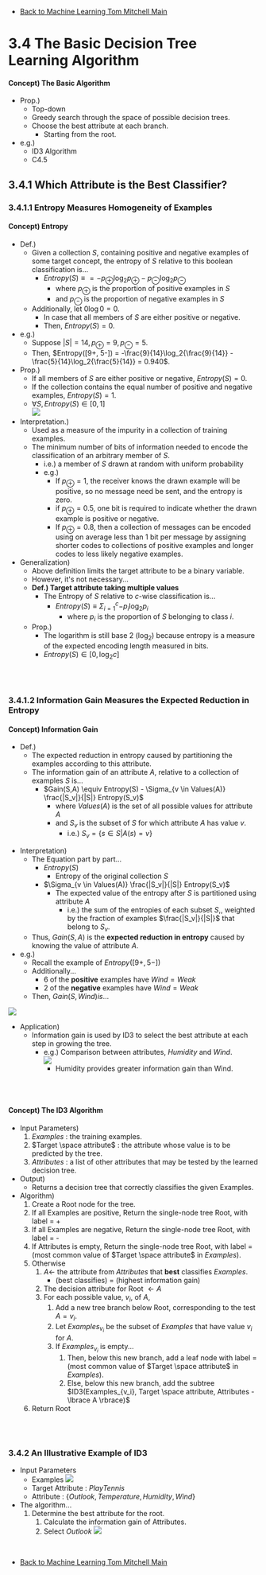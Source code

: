 * [Back to Machine Learning Tom Mitchell Main](../../main.md)

# 3.4 The Basic Decision Tree Learning Algorithm

#### Concept) The Basic Algorithm
* Prop.)
  * Top-down
  * Greedy search through the space of possible decision trees.
  * Choose the best attribute at each branch.
    * Starting from the root.
* e.g.)
  * ID3 Algorithm
  * C4.5


## 3.4.1 Which Attribute is the Best Classifier?
### 3.4.1.1 Entropy Measures Homogeneity of Examples
#### Concept) Entropy
- Def.)
  - Given a collection $S$, containing positive and negative examples of some target concept, the entropy of $S$ relative to this boolean classification is...
    - $Entropy(S) \equiv = -p_{\oplus}\log_2{p_\oplus} - p_{\ominus}\log_2{p_\ominus}$ 
      - where $p_{\oplus}$ is the proportion of positive examples in $S$
      - and $p_{\ominus}$ is the proportion of negative examples in $S$
  - Additionally, let $0\log0 = 0$.
    - In case that all members of $S$ are either positive or negative.
    - Then, $Entropy(S)=0$.
- e.g.)
  - Suppose $|S| = 14, p_{\oplus}=9, p_{\ominus}=5$.
  - Then, $Entropy([9+, 5-]) = -\frac{9}{14}\log_2{\frac{9}{14}} - \frac{5}{14}\log_2{\frac{5}{14}} = 0.940$.
- Prop.)
  - If all members of $S$ are either positive or negative, $Entropy(S)=0$.
  - If the collection contains the equal number of positive and negative examples, $Entropy(S)=1$.
  - $\forall S, Entropy(S) \in [0, 1]$   
    ![](images/001.png)
- Interpretation.)
  - Used as a measure of the impurity in a collection of training examples.
  - The minimum number of bits of information needed to encode the classification of an arbitrary member of $S$.
    - i.e.) a member of $S$ drawn at random with uniform probability
    - e.g.)
      - If $p_{\oplus}=1$, the receiver knows the drawn example will be positive, so no message need be sent, and the entropy is zero. 
      - if $p_{\oplus}=0.5$, one bit is required to indicate whether the drawn example is positive or negative. 
      - If $p_{\oplus}=0.8$, then a collection of messages can be encoded using on average less than 1 bit per message by assigning shorter codes to collections of positive examples and longer codes to less likely negative examples. 
- Generalization)
  - Above definition limits the target attribute to be a binary variable.
  - However, it's not necessary...
  - **Def.) Target attribute taking multiple values**
    - The Entropy of $S$ relative to $c$-wise classification is...
      - $Entropy(S)\equiv \Sigma_{i=1}^c{-p_i \log_2{p_i}}$
        - where $p_i$ is the proportion of $S$ belonging to class $i$.
  - Prop.)
    - The logarithm is still base 2 ($\log_2$) because entropy is a measure of the expected encoding length measured in bits.
    - $Entropy(S) \in [0, \log_2c]$

<br><br>

### 3.4.1.2 Information Gain Measures the Expected Reduction in Entropy
#### Concept) Information Gain
* Def.)
  * The expected reduction in entropy caused by partitioning the examples according to this attribute.
  * The information gain of an attribute $A$, relative to a collection of examples $S$ is...
    * $Gain(S,A) \equiv Entropy(S) - \Sigma_{v \in Values(A)} \frac{|S_v|}{|S|} Entropy(S_v)$
      * where $Values(A)$ is the set of all possible values for attribute $A$
      * and $S_v$ is the subset of $S$ for which attribute $A$ has value $v$.
        * i.e.) $S_v = \lbrace s \in S|A(s)=v \rbrace$
- Interpretation)
  - The Equation part by part...
    - $Entropy(S)$
      - Entropy of the original collection $S$
    - $\Sigma_{v \in Values(A)} \frac{|S_v|}{|S|} Entropy(S_v)$
      - The expected value of the entropy after $S$ is partitioned using attribute $A$
        - i.e.) the sum of the entropies of each subset $S$,, weighted by the fraction of examples $\frac{|S_v|}{|S|}$ that belong to $S_v$.
  - Thus, $Gain(S, A)$ is the **expected reduction in entropy** caused by knowing the value of attribute $A$.
- e.g.)
  - Recall the example of $Entropy([9+, 5-])$
  - Additionally...
    - 6 of the **positive** examples have $Wind = Weak$
    - 2 of the **negative** examples have $Wind = Weak$     
  - Then, $Gain(S, Wind) is...$   

![](images/002.png)


- Application)
  - Information gain is used by ID3 to select the best attribute at each step in growing the tree.
    - e.g.) Comparison between attributes, $Humidity$ and $Wind$.   
      ![](images/003.png)   
      - Humidity provides greater information gain than Wind.

<br><br>

#### Concept) The ID3 Algorithm
- Input Parameters)
  1. $Examples$ : the training examples. 
  2. $Target \space attribute$ : the attribute whose value is to be predicted by the tree.
  3. $Attributes$ : a list of other attributes that may be tested by the learned decision tree. 
- Output)
  - Returns a decision tree that correctly classifies the given Examples.
- Algorithm)
  1. Create a Root node for the tree.
  2. If all Examples are positive, Return the single-node tree Root, with label = + 
  3. If all Examples are negative, Return the single-node tree Root, with label = - 
  4. If Attributes is empty, Return the single-node tree Root, with label = (most common value of $Target \space attribute$ in $Examples$).
  5. Otherwise
     1. $A \leftarrow$ the attribute from $Attributes$ that **best** classifies $Examples$.
        - (best classifies) = (highest information gain)
     2. The decision attribute for Root $\leftarrow A$
     3. For each possible value, $v_i$, of $A$,
        1. Add a new tree branch below Root, corresponding to the test $A=v_i$.
        2. Let $Examples_{v_i}$ be the subset of $Examples$ that have value $v_i$ for $A$.
        3. If $Examples_{v_i}$ is empty...
           1. Then, below this new branch, add a leaf node with label = (most common value of $Target \space attribute$ in $Examples$).
           2. Else, below this new branch, add the subtree $ID3(Examples_{v_i}, Target \space attribute, Attributes - \lbrace A \rbrace)$
  6. Return Root


<br><br>

### 3.4.2 An Illustrative Example of ID3
- Input Parameters
  - Examples
    ![](images/004.png)
  - Target Attribute : $PlayTennis$
  - Attribute : $\lbrace Outlook, Temperature, Humidity, Wind \rbrace$
- The algorithm...
  1. Determine the best attribute for the root.
     1. Calculate the information gain of Attributes.
     2. Select $Outlook$
        ![](images/005.png)






<br>

* [Back to Machine Learning Tom Mitchell Main](../../main.md)